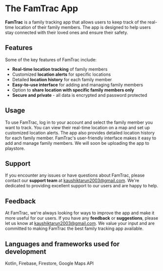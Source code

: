 # The FamTrac App

**FamTrac** is a family tracking app that allows users to keep track of the real-time location of their family members. The app is designed to help users stay connected with their loved ones and ensure their safety.

## Features

Some of the key features of FamTrac include:

- **Real-time location tracking** of family members
- Customized **location alerts** for specific locations
- Detailed **location history** for each family member
- **Easy-to-use interface** for adding and managing family members
- Option to **share location with specific family members only**
- **Secure and private** - all data is encrypted and password protected


## Usage

To use FamTrac, log in to your account and select the family member you want to track. You can view their real-time location on a map and set up customized location alerts. The app also provides detailed location history for each family member. FamTrac's user-friendly interface makes it easy to add and manage family members. We will soon be uploading the app to playstore.

## Support

If you encounter any issues or have questions about FamTrac, please contact our **support team** at kaushiktarun2003@gmail.com. We're dedicated to providing excellent support to our users and are happy to help.

## Feedback

At FamTrac, we're always looking for ways to improve the app and make it more useful for our users. If you have any **feedback** or **suggestions**, please let us know at kaushiktarun2003@gmail.com. We value your input and are committed to making FamTrac the best family tracking app available.

## Languages and frameworks used for development

Kotlin, Firebase, Firestore, Google Maps API
